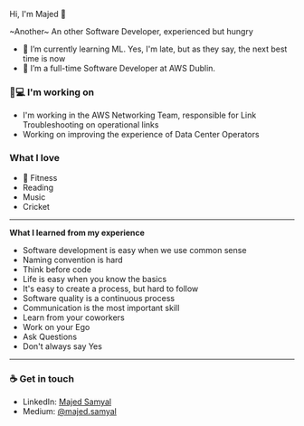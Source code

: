 Hi, I'm Majed 👋

~Another~ An other Software Developer, experienced but hungry

- 🌱 I’m currently learning ML. Yes, I'm late, but as they say, the next best time is now 
- 🤔 I’m a full-time Software Developer at AWS Dublin. 

### :boy:💻 I'm working on
- I'm working in the AWS Networking Team, responsible for Link Troubleshooting on operational links
- Working on improving the experience of Data Center Operators

### What I love 
- :muscle: Fitness
- Reading
- Music
- Cricket

---
**What I learned from my experience**

- Software development is easy when we use common sense
- Naming convention is hard
- Think before code
- Life is easy when you know the basics
- It's easy to create a process, but hard to follow 
- Software quality is a continuous process
- Communication is the most important skill
- Learn from your coworkers
- Work on your Ego
- Ask Questions 
- Don't always say Yes
---

### ☕ Get in touch
- LinkedIn: <a href = "https://www.linkedin.com/in/majed-samyal/">Majed Samyal</a>
- Medium: <a href = "https://medium.com/@majed.samyal">@majed.samyal</a>

<!--GITHUB_REPOS:{"rows": 4, "raw": true}-->


